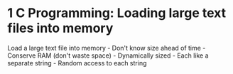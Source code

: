 # 1 C Programming: Loading large text files into memory

Load a large text file into memory
	- Don't know size ahead of time
	- Conserve RAM (don't waste space)
	- Dynamically sized
	- Each like a separate string
	- Random access to each string